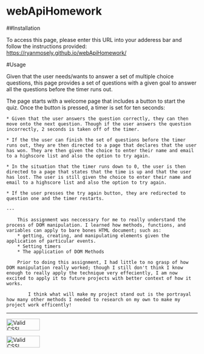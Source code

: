 # webApiHomework





##Installation

To access this page, please enter this URL into your adderess bar and follow the instructions provided:
https://ryanmosely.github.io/webApiHomework/

#Usage

Given that the user needs/wants to answer a set of multiple choice questions, this page provides a set of questions with a given goal to answer
all the questions before the timer runs out.

The page starts with a welcome page that includes a button to start the quiz. Once the button is pressed, a timer is set for ten seconds:

    * Given that the user answers the question correctly, they can then move onto the next question. Though if the user answers the question incorrectly, 2 seconds is taken off of the timer.

    * If the the user can finish the set of questions before the timer runs out, they are then directed to a page that declares that the user has won. They are then given the choice to enter their name and email to a highscore list and also the option to try again.
    
    * In the situation that the timer runs down to 0, the user is then directed to a page that states that the time is up and that the user has lost. The user is still given the choice to enter their name and email to a highscore list and also the option to try again.
    
    * If the user presses the try again button, they are redirected to question one and the timer restarts.
    
    ---
    
        This assignment was neccessary for me to really understand the process of DOM manipulation. I learned how methods, functions, and variables can apply to bare bones HTML document; such as:
        * getting, creating, and manipulating elements given the application of particular events.
        * Setting timers
        * The application of DOM Methods
    
        Prior to doing this assignment, I had little to no grasp of how DOM manipulation really worked; though I still don't think I know enough to really apply the technique very effeciently, I am now excited to apply it to future projects with better context of how it works.
    
            I think what will make my project stand out is the portrayal how many other methods I needed to research on my own to make my project work efficently!
        


   
---

<p>
    <a href="http://jigsaw.w3.org/css-validator/check/referer">
        <img style="border:0;width:88px;height:31px"
            src="http://jigsaw.w3.org/css-validator/images/vcss"
            alt="Valid CSS!" />
    </a>
</p>

<p>
    <a href="http://jigsaw.w3.org/css-validator/check/referer">
        <img style="border:0;width:88px;height:31px"
            src="https://www.w3.org/Icons/valid-html401"
            alt="Valid CSS!" />
    </a>
</p>



    


